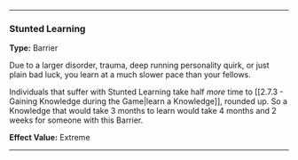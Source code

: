 ___
### Stunted Learning
__Type:__ Barrier

Due to a larger disorder, trauma, deep running personality quirk, or just plain bad luck, you learn at a much slower pace than your fellows.

Individuals that suffer with Stunted Learning take half *more* time to [[2.7.3 - Gaining Knowledge during the Game|learn a Knowledge]], rounded up. So a Knowledge that would take 3 months to learn would take 4 months and 2 weeks for someone with this Barrier.

__Effect Value:__ Extreme

___